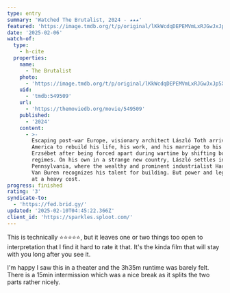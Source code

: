 ```yaml
---
type: entry
summary: 'Watched The Brutalist, 2024 - ★★★'
featured: 'https://image.tmdb.org/t/p/original/lKkWcdqDEPEMVmLxRJGwJxJp5XB.jpg'
date: '2025-02-06'
watch-of:
  type:
    - h-cite
  properties:
    name:
      - The Brutalist
    photo:
      - 'https://image.tmdb.org/t/p/original/lKkWcdqDEPEMVmLxRJGwJxJp5XB.jpg'
    uid:
      - 'tmdb:549509'
    url:
      - 'https://themoviedb.org/movie/549509'
    published:
      - '2024'
    content:
      - >-
        Escaping post-war Europe, visionary architect László Toth arrives in
        America to rebuild his life, his work, and his marriage to his wife
        Erzsébet after being forced apart during wartime by shifting borders and
        regimes. On his own in a strange new country, László settles in
        Pennsylvania, where the wealthy and prominent industrialist Harrison Lee
        Van Buren recognizes his talent for building. But power and legacy come
        at a heavy cost.
progress: finished
rating: '3'
syndicate-to:
  - 'https://fed.brid.gy/'
updated: '2025-02-10T04:45:22.366Z'
client_id: 'https://sparkles.sploot.com/'
---
```

This is technically ⭐️⭐️⭐️⭐️⭐️, but it leaves one or two things too open to interpretation that I find it hard to rate it that. It's the kinda film that will stay with you long after you see it.

I'm happy I saw this in a theater and the 3h35m runtime was barely felt. There is a 15min intermission which was a nice break as it splits the two parts rather nicely.
